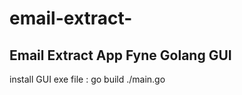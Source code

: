 # email-extract-
Email Extract App
Fyne Golang GUI
-------------------------
install GUI exe file :
go build ./main.go
